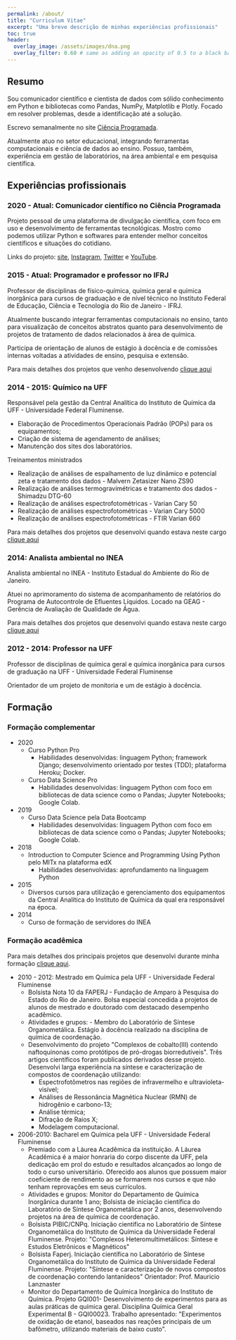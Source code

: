 ```yaml
---
permalink: /about/
title: "Curriculum Vitae"
excerpt: "Uma breve descrição de minhas experiências profissionais"
toc: true
header:
  overlay_image: /assets/images/dna.png
  overlay_filter: 0.60 # same as adding an opacity of 0.5 to a black background
---
```


## Resumo 

Sou comunicador científico e cientista de dados com sólido conhecimento em
Python e bibliotecas como Pandas, NumPy, Matplotlib e Plotly. Focado em resolver
problemas, desde a identificação até a solução.

Escrevo semanalmente no site [Ciência
Programada](https://cienciaprogramada.com.br/).

Atualmente atuo no setor educacional, integrando ferramentas computacionais e
ciência de dados ao ensino. Possuo, também, experiência em gestão de
laboratórios, na área ambiental e em pesquisa científica.

## Experiências profissionais

### 2020 - Atual: Comunicador científico no Ciência Programada

Projeto pessoal de uma plataforma de divulgação científica, com foco em uso e
desenvolvimento de ferramentas tecnológicas.  Mostro como podemos utilizar
Python e softwares para entender melhor conceitos científicos e situações do
cotidiano.

Links do projeto: [site](https://cienciaprogramada.com.br/),
[Instagram](https://instagram.com/cienciaprogramada),
[Twitter](https://twitter.com/cienciaprog) e
[YouTube](https://www.youtube.com/channel/UCrUs_osDl_GaHgUdU7v3YGw).

### 2015 - Atual: Programador e professor no IFRJ

Professor de disciplinas de físico-química, química geral e química inorgânica
para cursos de graduação e de nível técnico no Instituto Federal de Educação,
Ciência e Tecnologia do Rio de Janeiro - IFRJ.

Atualmente buscando integrar ferramentas computacionais no ensino, tanto para
visualização de conceitos abstratos quanto para desenvolvimento de projetos de
tratamento de dados relacionados à área de química.

Participa de orientação de alunos de estágio à docência e de comissões internas
voltadas a atividades de ensino, pesquisa e extensão.

Para mais detalhes dos projetos que venho desenvolvendo [clique
aqui](/portfolio/2015-professor_ifrj)

### 2014 - 2015: Químico na UFF

Responsável pela gestão da Central Analítica do Instituto de Química da UFF -
Universidade Federal Fluminense.

- Elaboração de Procedimentos Operacionais Padrão (POPs) para os equipamentos;
- Criação de sistema de agendamento de análises;
- Manutenção dos sites dos laboratórios.

Treinamentos ministrados
- Realização de análises de espalhamento de luz dinâmico e potencial zeta e
tratamento dos dados - Malvern Zetasizer Nano ZS90
- Realização de análises termogravimétricas e tratamento dos dados - Shimadzu
DTG-60
- Realização de análises espectrofotométricas - Varian Cary 50
- Realização de análises espectrofotométricas - Varian Cary 5000
- Realização de análises espectrofotométricas - FTIR Varian 660

Para mais detalhes dos projetos que desenvolvi quando estava neste cargo
[clique
aqui](/portfolio/2014-2015-quimico_uff)

### 2014: Analista ambiental no INEA

Analista ambiental no INEA - Instituto Estadual do Ambiente do Rio de Janeiro.

Atuei no aprimoramento do sistema de acompanhamento de relatórios do Programa de
Autocontrole de Efluentes Líquidos. Locado na GEAG - Gerência de Avaliação de
Qualidade de Água.

Para mais detalhes dos projetos que desenvolvi quando estava neste cargo
[clique
aqui](/portfolio/2014-2014-inea)

### 2012 - 2014: Professor na UFF

Professor de disciplinas de química geral e química inorgânica para cursos de
graduação na UFF - Universidade Federal Fluminense

Orientador de um projeto de monitoria e um de estágio à docência.

## Formação

### Formação complementar

- 2020
  - Curso Python Pro
    - Habilidades desenvolvidas: linguagem Python; framework Django;
    desenvolvimento orientado por testes (TDD); plataforma Heroku; Docker.
  - Curso Data Science Pro
    - Habilidades desenvolvidas: linguagem Python com foco em bibliotecas de
    data science como o Pandas; Jupyter Notebooks; Google Colab.
- 2019
  - Curso Data Science pela Data Bootcamp
    - Habilidades desenvolvidas: linguagem Python com foco em bibliotecas de
    data science como o Pandas; Jupyter Notebooks; Google Colab.
- 2018
  - Introduction to Computer Science and Programming Using Python pelo MITx na
  plataforma edX
    - Habilidades desenvolvidas: aprofundamento na linguagem Python
- 2015
  - Diversos cursos para utilização e gerenciamento dos equipamentos da Central
  Analítica do Instituto de Química da qual era responsável na época.
- 2014
  - Curso de formação de servidores do INEA

### Formação acadêmica

Para mais detalhes dos principais projetos que desenvolvi durante minha formação
[clique
aqui](/portfolio/2008-2012-pesquisa).

- 2010 - 2012: Mestrado em Química pela UFF - Universidade Federal Fluminense
  - Bolsista Nota 10 da FAPERJ - Fundação de Amparo à Pesquisa do Estado do Rio
  de Janeiro. Bolsa especial concedida a projetos de alunos de mestrado e
  doutorado com destacado desempenho acadêmico.
  - Atividades e grupos: - Membro do Laboratório de Síntese Organometálica.
  Estágio à docência realizado na disciplina de química de coordenação.
  - Desenvolvimento do projeto "Complexos de cobalto(III) contendo naftoquinonas
  como protótipos de pró-drogas biorredutíveis". Três artigos científicos foram
  publicados derivados desse projeto. Desenvolvi larga experiência na síntese e
  caracterização de compostos de coordenação utilizando:
    - Espectrofotômetros nas regiões de infravermelho e ultravioleta-visível;
    - Análises de Ressonância Magnética Nuclear (RMN) de hidrogênio e carbono-13;
    - Análise térmica;
    - Difração de Raios X;
    - Modelagem computacional.
- 2006-2010: Bacharel em Química pela UFF - Universidade Federal Fluminense
  - Premiado com a Láurea Acadêmica da instituição. A Láurea Acadêmica é a maior
  honraria do corpo discente da UFF, pela dedicação em prol do estudo e
  resultados alcançados ao longo de todo o curso universitário. Oferecido aos
  alunos que possuem maior coeficiente de rendimento ao se formarem nos cursos e
  que não tenham reprovações em seus currículos.
  - Atividades e grupos: Monitor do Departamento de Química Inorgânica durante 1
  ano; Bolsista de iniciação científica do Laboratório de Síntese Organometálica
  por 2 anos, desenvolvendo projetos na área de química de coordenação.
  - Bolsista PIBIC/CNPq. Iniciação científica no Laboratório de Síntese
  Organometálica do Instituto de Química da Universidade Federal Fluminense.
  Projeto: "Complexos Heteromultimetálicos: Síntese e Estudos Eletrônicos e
  Magnéticos"
  - Bolsista Faperj. Iniciação científica no Laboratório de Síntese
  Organometálica do Instituto de Química da Universidade Federal Fluminense.
  Projeto: "Síntese e caracterização de novos compostos de coordenação contendo
  lantanídeos" Orientador: Prof. Mauricio Lanznaster
  - Monitor do Departamento de Química Inorgânica do Instituto de Química.
  Projeto GQI001- Desenvolvimento de experimentos para as aulas práticas de
  química geral. Disciplina Química Geral Experimental B - GQI00023. Trabalho
  apresentado: "Experimentos de oxidação de etanol, baseados nas reações
  principais de um bafômetro, utilizando materiais de baixo custo".
